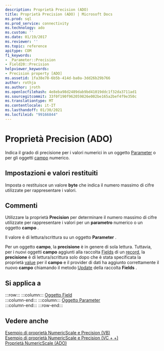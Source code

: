 ```yaml
---
description: Proprietà Precision (ADO)
title: Proprietà Precision (ADO) | Microsoft Docs
ms.prod: sql
ms.prod_service: connectivity
ms.technology: ado
ms.custom: ''
ms.date: 01/19/2017
ms.reviewer: ''
ms.topic: reference
apitype: COM
f1_keywords:
- _Parameter::Precision
- Field20::Precision
helpviewer_keywords:
- Precision property [ADO]
ms.assetid: 1fa38e78-6b5b-414d-ba0a-3dd26b29b766
author: rothja
ms.author: jroth
ms.openlocfilehash: 4e8eba98d2489dab9bd41019ddc1f32da3711ad1
ms.sourcegitcommit: 33f0f190f962059826e002be165a2bef4f9e350c
ms.translationtype: MT
ms.contentlocale: it-IT
ms.lasthandoff: 01/30/2021
ms.locfileid: "99166844"
---
```

# <a name="precision-property-ado"></a>Proprietà Precision (ADO)
Indica il grado di precisione per i valori numerici in un oggetto [Parameter](./parameter-object.md) o per gli oggetti [campo](./field-object.md) numerico.  
  
## <a name="settings-and-return-values"></a>Impostazioni e valori restituiti  
 Imposta o restituisce un valore **byte** che indica il numero massimo di cifre utilizzate per rappresentare i valori.  
  
## <a name="remarks"></a>Commenti  
 Utilizzare la proprietà **Precision** per determinare il numero massimo di cifre utilizzate per rappresentare i valori per un **parametro** numerico o un oggetto **campo** .  
  
 Il valore è di lettura/scrittura su un oggetto **Parameter** .  
  
 Per un oggetto **campo**, la **precisione** è in genere di sola lettura. Tuttavia, per i nuovi oggetti **campo** aggiunti alla raccolta [Fields](./fields-collection-ado.md) di un [record](./record-object-ado.md), la **precisione** è di lettura/scrittura solo dopo che è stata specificata la proprietà [value](./value-property-ado.md) per il **campo** e il provider di dati ha aggiunto correttamente il nuovo **campo** chiamando il metodo [Update](./update-method.md) della raccolta **Fields** .  
  
## <a name="applies-to"></a>Si applica a  

:::row:::
    :::column:::
        [Oggetto Field](./field-object.md)  
    :::column-end:::
    :::column:::
        [Oggetto Parameter](./parameter-object.md)  
    :::column-end:::
:::row-end:::

## <a name="see-also"></a>Vedere anche  
 [Esempio di proprietà NumericScale e Precision (VB)](./numericscale-and-precision-properties-example-vb.md)   
 [Esempio di proprietà NumericScale e Precision (VC + +)](./numericscale-and-precision-properties-example-vc.md)   
 [Proprietà NumericScale (ADO)](./numericscale-property-ado.md)